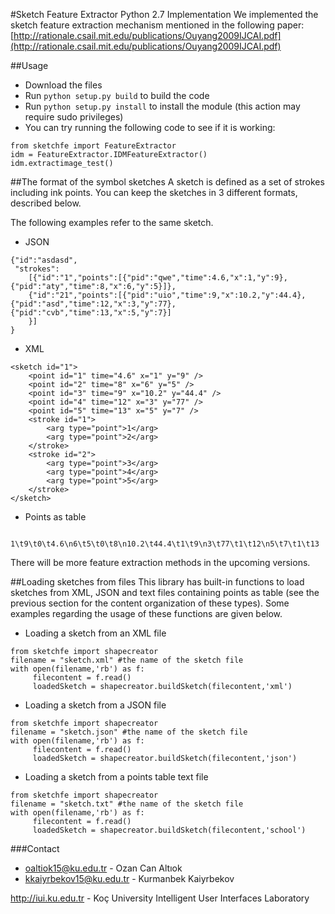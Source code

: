 #Sketch Feature Extractor Python 2.7 Implementation
We implemented the sketch feature extraction mechanism mentioned in the following paper:
[http://rationale.csail.mit.edu/publications/Ouyang2009IJCAI.pdf](http://rationale.csail.mit.edu/publications/Ouyang2009IJCAI.pdf)

##Usage
* Download the files
* Run ```python setup.py build``` to build the code
* Run ```python setup.py install``` to install the module (this action may require sudo privileges)
* You can try running the following code to see if it is working:

```
from sketchfe import FeatureExtractor
idm = FeatureExtractor.IDMFeatureExtractor()
idm.extractimage_test()
```

##The format of the symbol sketches
A sketch is defined as a set of strokes including ink points. You can keep the sketches in 3 different formats, described below.

The following examples refer to the same sketch.

* JSON
```
{"id":"asdasd",
 "strokes":
	[{"id":"1","points":[{"pid":"qwe","time":4.6,"x":1,"y":9},{"pid":"aty","time":8,"x":6,"y":5}]},
	{"id":"21","points":[{"pid":"uio","time":9,"x":10.2,"y":44.4},{"pid":"asd","time":12,"x":3,"y":77},{"pid":"cvb","time":13,"x":5,"y":7}]
	}]
}
```

* XML
```
<sketch id="1">
	<point id="1" time="4.6" x="1" y="9" />
	<point id="2" time="8" x="6" y="5" />
	<point id="3" time="9" x="10.2" y="44.4" />
	<point id="4" time="12" x="3" y="77" />
	<point id="5" time="13" x="5" y="7" />
	<stroke id="1">
		<arg type="point">1</arg>
		<arg type="point">2</arg>
	</stroke>
	<stroke id="2">
		<arg type="point">3</arg>
		<arg type="point">4</arg>
		<arg type="point">5</arg>
	</stroke>
</sketch>
```

* Points as table
```
    1\t9\t0\t4.6\n6\t5\t0\t8\n10.2\t44.4\t1\t9\n3\t77\t1\t12\n5\t7\t1\t13
```

There will be more feature extraction methods in the upcoming versions.

##Loading sketches from files
This library has built-in functions to load sketches from XML, JSON and text files containing points as table (see the previous section for the content organization of these types). Some examples regarding the usage of these functions are given below.

* Loading a sketch from an XML file
```
from sketchfe import shapecreator
filename = "sketch.xml" #the name of the sketch file
with open(filename,'rb') as f:
     filecontent = f.read()
     loadedSketch = shapecreator.buildSketch(filecontent,'xml')
```

* Loading a sketch from a JSON file
```
from sketchfe import shapecreator
filename = "sketch.json" #the name of the sketch file
with open(filename,'rb') as f:
     filecontent = f.read()
     loadedSketch = shapecreator.buildSketch(filecontent,'json')
```

* Loading a sketch from a points table text file
```
from sketchfe import shapecreator
filename = "sketch.txt" #the name of the sketch file
with open(filename,'rb') as f:
     filecontent = f.read()
     loadedSketch = shapecreator.buildSketch(filecontent,'school')
```

###Contact
* oaltiok15@ku.edu.tr - Ozan Can Altıok
* kkaiyrbekov15@ku.edu.tr - Kurmanbek Kaiyrbekov

http://iui.ku.edu.tr - Koç University Intelligent User Interfaces Laboratory
